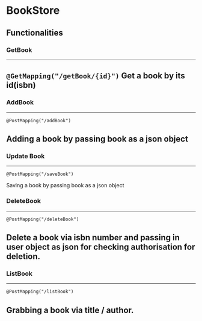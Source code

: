 # BookStore

## Functionalities

### GetBook 
--- 
`
@GetMapping("/getBook/{id}")
`
Get a book by its id(isbn)
---

### AddBook
---
```
@PostMapping("/addBook")
```
Adding a book by passing book as a json object
---

### Update Book
---
```
@PostMapping("/saveBook")
```
Saving a book by passing book as a json object

### DeleteBook
---
```
@PostMapping("/deleteBook")
```
Delete a book via isbn number and passing in user object as json for checking authorisation for deletion.
---

### ListBook
---
```
@PostMapping("/listBook")
```
Grabbing a book via title / author.
---
